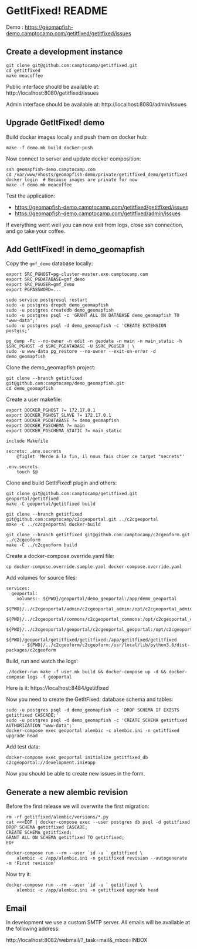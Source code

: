 # GetItFixed! README

Demo : https://geomapfish-demo.camptocamp.com/getitfixed/getitfixed/issues

## Create a development instance

```
git clone git@github.com:camptocamp/getitfixed.git
cd getitfixed
make meacoffee
```

Public interface should be available at: http://localhost:8080/getitfixed/issues

Admin interface should be available at: http://localhost:8080/admin/issues

## Upgrade GetItFixed! demo

Build docker images locally and push them on docker hub:

```
make -f demo.mk build docker-push
```

Now connect to server and update docker composition:

```
ssh geomapfish-demo.camptocamp.com
cd /var/www/vhosts/geomapfish-demo/private/getitfixed_demo/getitfixed
docker login  # Because images are private for now
make -f demo.mk meacoffee
```

Test the application:

- https://geomapfish-demo.camptocamp.com/getitfixed/getitfixed/issues
- https://geomapfish-demo.camptocamp.com/getitfixed/admin/issues

If everything went well you can now exit from logs, close ssh connection, and go take your coffee.

## Add GetItFixed! in demo_geomapfish

Copy the `gmf_demo` database locally:

```
export SRC_PGHOST=pg-cluster-master.exo.camptocamp.com
export SRC_PGDATABASE=gmf_demo
export SRC_PGUSER=gmf_demo
export PGPASSWORD=...

sudo service postgresql restart
sudo -u postgres dropdb demo_geomapfish
sudo -u postgres createdb demo_geomapfish
sudo -u postgres psql -c 'GRANT ALL ON DATABASE demo_geomapfish TO "www-data";'
sudo -u postgres psql -d demo_geomapfish -c 'CREATE EXTENSION postgis;'

pg_dump -Fc --no-owner -n edit -n geodata -n main -n main_static -h $SRC_PGHOST -d $SRC_PGDATABASE -U $SRC_PGUSER | \
sudo -u www-data pg_restore --no-owner --exit-on-error -d demo_geomapfish
```

Clone the demo_geomapfish project:

```
git clone --branch getitfixed git@github.com:camptocamp/demo_geomapfish.git
cd demo_geomapfish
```

Create a user makefile:

```
export DOCKER_PGHOST ?= 172.17.0.1
export DOCKER_PGHOST_SLAVE ?= 172.17.0.1
export DOCKER_PGDATABASE ?= demo_geomapfish
export DOCKER_PGSCHEMA ?= main
export DOCKER_PGSCHEMA_STATIC ?= main_static

include Makefile

secrets: .env.secrets
    @figlet 'Merde à la fin, il nous fais chier ce target "secrets"'

.env.secrets:
    touch $@
```

Clone and build GetItFixed! plugin and others:

```
git clone git@github.com:camptocamp/getitfixed.git geoportal/getitfixed
make -C geoportal/getitfixed build

git clone --branch getitfixed git@github.com:camptocamp/c2cgeoportal.git ../c2cgeoportal
make -C ../c2cgeoportal docker-build

git clone --branch getitfixed git@github.com:camptocamp/c2cgeoform.git ../c2cgeoform
make -C ../c2cgeoform build
```

Create a docker-compose.override.yaml file:

```
cp docker-compose.override.sample.yaml docker-compose.override.yaml
```

Add volumes for source files:

```
services:
  geoportal:
    volumes:- ${PWD}/geoportal/demo_geoportal:/app/demo_geoportal
      - ${PWD}/../c2cgeoportal/admin/c2cgeoportal_admin:/opt/c2cgeoportal_admin/c2cgeoportal_admin
      - ${PWD}/../c2cgeoportal/commons/c2cgeoportal_commons:/opt/c2cgeoportal_commons/c2cgeoportal_commons
      - ${PWD}/../c2cgeoportal/geoportal/c2cgeoportal_geoportal:/opt/c2cgeoportal_geoportal/c2cgeoportal_geoportal
      - ${PWD}/geoportal/getitfixed/getitfixed:/app/getitfixed/getitfixed
      - ${PWD}/../c2cgeoform/c2cgeoform:/usr/local/lib/python3.6/dist-packages/c2cgeoform
```

Build, run and watch the logs:

```
./docker-run make -f user.mk build && docker-compose up -d && docker-compose logs -f geoportal
```

Here is it: https://localhost:8484/getitfixed

Now you need to create the GetItFixed: database schema and tables:

```
sudo -u postgres psql -d demo_geomapfish -c 'DROP SCHEMA IF EXISTS getitfixed CASCADE;'
sudo -u postgres psql -d demo_geomapfish -c 'CREATE SCHEMA getitfixed AUTHORIZATION "www-data";'
docker-compose exec geoportal alembic -c alembic.ini -n getitfixed upgrade head
```

Add test data:

```
docker-compose exec geoportal initialize_getitfixed_db c2cgeoportal://development.ini#app
```

Now you should be able to create new issues in the form.

## Generate a new alembic revision

Before the first release we will overwrite the first migration:

```
rm -rf getitfixed/alembic/versions/*.py
cat <<<EOF | docker-compose exec --user postgres db psql -d getitfixed
DROP SCHEMA getitfixed CASCADE;
CREATE SCHEMA getitfixed;
GRANT ALL ON SCHEMA getitfixed TO getitfixed;
EOF
```

```
docker-compose run --rm --user `id -u ` getitfixed \
    alembic -c /app/alembic.ini -n getitfixed revision --autogenerate -m 'First revision'
```

Now try it:

```
docker-compose run --rm --user `id -u ` getitfixed \
    alembic -c /app/alembic.ini -n getitfixed upgrade head
```



## Email

In development we use a custom SMTP server. All emails will be available at the following address:

  http://localhost:8082/webmail/?_task=mail&_mbox=INBOX
